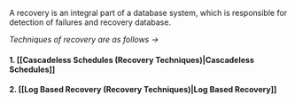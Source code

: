 A recovery is an integral part of a database system, which is responsible for detection of failures and recovery database. 

*Techniques of recovery are as follows ->*
#### 1. [[Cascadeless Schedules (Recovery Techniques)|Cascadeless Schedules]]
#### 2. [[Log Based Recovery (Recovery Techniques)|Log Based Recovery]]